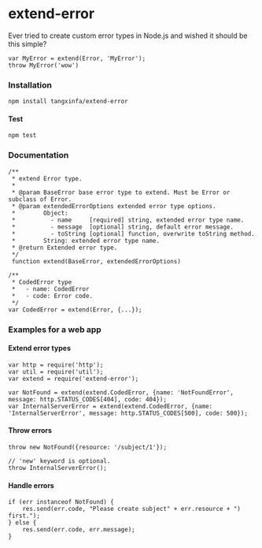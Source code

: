 # extend-error

Ever tried to create custom error types in Node.js and wished it should be this simple?

    var MyError = extend(Error, 'MyError');
    throw MyError('wow')

### Installation

    npm install tangxinfa/extend-error

#### Test

    npm test

### Documentation

    /**
     * extend Error type.
     *
     * @param BaseError base error type to extend. Must be Error or subclass of Error.
     * @param extendedErrorOptions extended error type options.
     *        Object:
     *          - name     [required] string, extended error type name.
     *          - message  [optional] string, default error message.
     *          - toString [optional] function, overwrite toString method.
     *        String: extended error type name.
     * @return Extended error type.
     */
     function extend(BaseError, extendedErrorOptions)

    /**
     * CodedError type
     *   - name: CodedError
     *   - code: Error code.
     */
    var CodedError = extend(Error, {...});

### Examples for a web app

#### Extend error types

    var http = require('http');
    var util = require('util');
    var extend = require('extend-error');
    
    var NotFound = extend(extend.CodedError, {name: 'NotFoundError', message: http.STATUS_CODES[404], code: 404});
    var InternalServerError = extend(extend.CodedError, {name: 'InternalServerError', message: http.STATUS_CODES[500], code: 500});

#### Throw errors

    throw new NotFound({resource: '/subject/1'});

    // 'new' keyword is optional.
    throw InternalServerError();

#### Handle errors

    if (err instanceof NotFound) {
        res.send(err.code, "Please create subject" + err.resource + ") first.");
    } else {
        res.send(err.code, err.message);
    }
